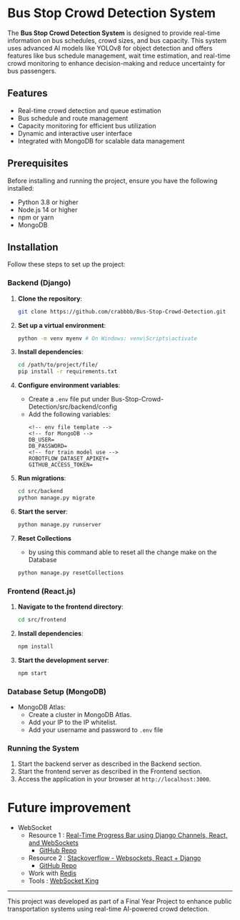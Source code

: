 # Bus Stop Crowd Detection System

The **Bus Stop Crowd Detection System** is designed to provide real-time information on bus schedules, crowd sizes, and bus capacity. This system uses advanced AI models like YOLOv8 for object detection and offers features like bus schedule management, wait time estimation, and real-time crowd monitoring to enhance decision-making and reduce uncertainty for bus passengers.

## Features

- Real-time crowd detection and queue estimation
- Bus schedule and route management
- Capacity monitoring for efficient bus utilization
- Dynamic and interactive user interface
- Integrated with MongoDB for scalable data management

## Prerequisites

Before installing and running the project, ensure you have the following installed:

- Python 3.8 or higher
- Node.js 14 or higher
- npm or yarn
- MongoDB 

## Installation

Follow these steps to set up the project:

### Backend (Django)

1. **Clone the repository**:
    ```bash
    git clone https://github.com/crabbbb/Bus-Stop-Crowd-Detection.git
    ```

2. **Set up a virtual environment**:
    ```bash
    python -m venv myenv # On Windows: venv\Scripts\activate
    ```

3. **Install dependencies**:
    ```bash
    cd /path/to/project/file/
    pip install -r requirements.txt
    ```

4. **Configure environment variables**:
    - Create a `.env` file put under Bus-Stop-Crowd-Detection/src/backend/config
    - Add the following variables:
        ```env
        <!-- env file template -->
        <!-- for MongoDB -->
        DB_USER=
        DB_PASSWORD=
        <!-- for train model use -->
        ROBOTFLOW_DATASET_APIKEY=
        GITHUB_ACCESS_TOKEN=
        ```

5. **Run migrations**:
    ```bash
    cd src/backend
    python manage.py migrate
    ```

6. **Start the server**:
    ```bash
    python manage.py runserver
    ```
7. **Reset Collections**
   - by using this command able to reset all the change make on the Database
   ```bash
   python manage.py resetCollections
   ```

### Frontend (React.js)

1. **Navigate to the frontend directory**:
    ```bash
    cd src/frontend
    ```

2. **Install dependencies**:
    ```bash
    npm install
    ```

3. **Start the development server**:
    ```bash
    npm start
    ```

### Database Setup (MongoDB)

- MongoDB Atlas:
    - Create a cluster in MongoDB Atlas.
    - Add your IP to the IP whitelist.
    - Add your username and password to `.env` file

### Running the System

1. Start the backend server as described in the Backend section.
2. Start the frontend server as described in the Frontend section.
3. Access the application in your browser at `http://localhost:3000`.

# Future improvement
- WebSocket
    - Resource 1 : [Real-Time Progress Bar using Django Channels, React, and WebSockets](https://medium.com/@martindegesus1/real-time-progress-bar-using-django-channels-react-and-websockets-7845342418d6)
        - [GitHub Repo](https://github.com/martindegesus/django-channels-progress-bar/tree/main/progressbar/progressbar)
    - Resource 2 : [Stackoverflow - Websockets, React + Django](https://stackoverflow.com/questions/71506466/websockets-react-django)
        - [GitHub Repo](https://github.com/pplonski/simple-tasks/blob/master/backend/server/server/settings.py)
    - Work with [Redis](https://redis.io/docs/latest/operate/oss_and_stack/install/)
    - Tools : [WebSocket King](https://websocketking.com/) 

---

This project was developed as part of a Final Year Project to enhance public transportation systems using real-time AI-powered crowd detection.

